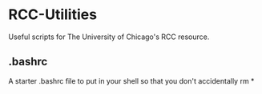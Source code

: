 # RCC-Utilities
Useful scripts for The University of Chicago's RCC resource.

## .bashrc
A starter .bashrc file to put in your shell so that you don't accidentally rm *

##

